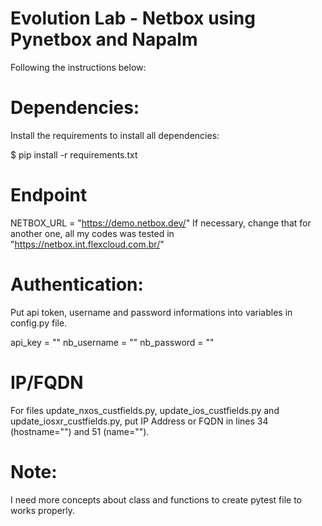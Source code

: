 # Evolution Lab - Netbox using Pynetbox and Napalm

Following the instructions below:


# Dependencies:

Install the requirements to install all dependencies:

$ pip install -r requirements.txt


# Endpoint

NETBOX_URL = "https://demo.netbox.dev/"
If necessary, change that for another one, all my codes was tested in "https://netbox.int.flexcloud.com.br/"


# Authentication:

Put api token, username and password informations into variables in config.py file.

api_key = ""
nb_username = ""
nb_password = ""


# IP/FQDN

For files update_nxos_custfields.py, update_ios_custfields.py and update_iosxr_custfields.py, put IP Address or FQDN in lines 34 (hostname="") and 51 (name="").


# Note:
I need more concepts about class and functions to create pytest file to works properly.

